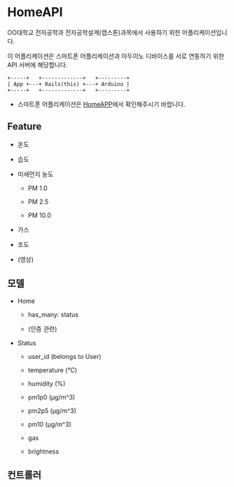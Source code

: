 # HomeAPI

OO대학교 전자공학과 전자공학설계(캡스톤)과목에서 사용하기 위한 어플리케이션입니다.

이 어플리케이션은 스마트폰 어플리케이션과 아두이노 디바이스를 서로 연동하기 위한 API 서버에 해당합니다.

```plaintext
+-----+   +-------------+   +---------+
| App +---+ Rails(this) +---+ Arduino |
+-----+   +-------------+   +---------+
```

* 스마트폰 어플리케이션은 [HomeAPP](https://github.com/Ch1keen/homeapp)에서 확인해주시기 바랍니다.

## Feature

* 온도

* 습도

* 미세먼지 농도

  * PM 1.0

  * PM 2.5

  * PM 10.0

* 가스

* 조도

* (영상)

## 모델

* Home

  * has_many: status

  * (인증 관련)

* Status

  * user_id (belongs to User)

  * temperature (°C)

  * humidity (%)

  * pm1p0 (μg/m^3)

  * pm2p5 (μg/m^3)

  * pm10 (μg/m^3)

  * gas

  * brightness

## 컨트롤러

